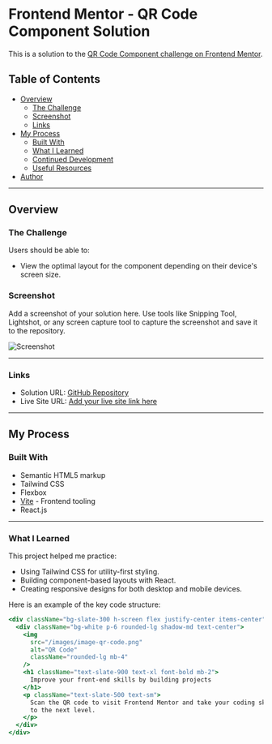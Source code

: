 # Frontend Mentor - QR Code Component Solution

This is a solution to the [QR Code Component challenge on Frontend Mentor](https://www.frontendmentor.io/challenges/qr-code-component-iux_sIO_H).

## Table of Contents

- [Overview](#overview)
  - [The Challenge](#the-challenge)
  - [Screenshot](#screenshot)
  - [Links](#links)
- [My Process](#my-process)
  - [Built With](#built-with)
  - [What I Learned](#what-i-learned)
  - [Continued Development](#continued-development)
  - [Useful Resources](#useful-resources)
- [Author](#author)

---

## Overview

### The Challenge

Users should be able to:

- View the optimal layout for the component depending on their device's screen size.

### Screenshot

Add a screenshot of your solution here. Use tools like Snipping Tool, Lightshot, or any screen capture tool to capture the screenshot and save it to the repository.

![Screenshot](./screenshot.jpg)

---

### Links

- Solution URL: [GitHub Repository](https://github.com/RugeeFan/Frontend-Menter-QRcode)
- Live Site URL: [Add your live site link here]()

---

## My Process

### Built With

- Semantic HTML5 markup
- Tailwind CSS
- Flexbox
- [Vite](https://vitejs.dev/) - Frontend tooling
- React.js

---

### What I Learned

This project helped me practice:
- Using Tailwind CSS for utility-first styling.
- Building component-based layouts with React.
- Creating responsive designs for both desktop and mobile devices.

Here is an example of the key code structure:

```jsx
<div className="bg-slate-300 h-screen flex justify-center items-center">
  <div className="bg-white p-6 rounded-lg shadow-md text-center">
    <img
      src="/images/image-qr-code.png"
      alt="QR Code"
      className="rounded-lg mb-4"
    />
    <h1 className="text-slate-900 text-xl font-bold mb-2">
      Improve your front-end skills by building projects
    </h1>
    <p className="text-slate-500 text-sm">
      Scan the QR code to visit Frontend Mentor and take your coding skills
      to the next level.
    </p>
  </div>
</div>
